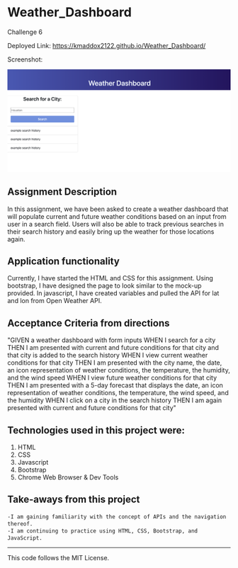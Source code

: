# Weather_Dashboard
Challenge 6


Deployed Link: https://kmaddox2122.github.io/Weather_Dashboard/

Screenshot:

![Screenshot](Assets/Images/Screenshot.png)

## Assignment Description

In this assignment, we have been asked to create a weather dashboard that will populate current and future weather conditions based on an input from user in a search field. Users will also be able to track previous searches in their search history and easily bring up the weather for those locations again. 

## Application functionality

Currently, I have started the HTML and CSS for this assignment. Using bootstrap, I have designed the page to look similar to the mock-up provided. In javascript, I have created variables and pulled the API for lat and lon from Open Weather API.

## Acceptance Criteria from directions

"GIVEN a weather dashboard with form inputs
WHEN I search for a city
THEN I am presented with current and future conditions for that city and that city is added to the search history
WHEN I view current weather conditions for that city
THEN I am presented with the city name, the date, an icon representation of weather conditions, the temperature, the humidity, and the wind speed
WHEN I view future weather conditions for that city
THEN I am presented with a 5-day forecast that displays the date, an icon representation of weather conditions, the temperature, the wind speed, and the humidity
WHEN I click on a city in the search history
THEN I am again presented with current and future conditions for that city"
</br>



## Technologies used in this project were:
  1. HTML
  2. CSS
  3. Javascript
  4. Bootstrap
  7. Chrome Web Browser & Dev Tools

## Take-aways from this project
    -I am gaining familiarity with the concept of APIs and the navigation thereof. 
    -I am continuing to practice using HTML, CSS, Bootstrap, and JavaScript.

------------------------------------------------------------

This code follows the MIT License.

